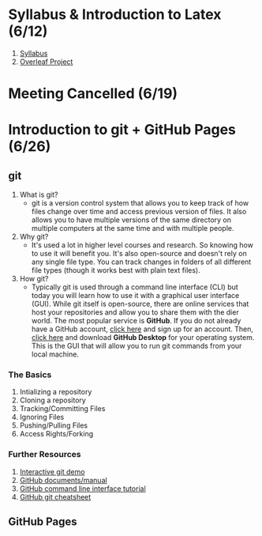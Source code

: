 # Syllabus & Introduction to Latex (6/12)

1. [Syllabus](files/syllabus.pdf)
2. [Overleaf Project](https://www.overleaf.com/read/qqqmjkskpkqq#810b0b)

# Meeting Cancelled (6/19)

# Introduction to git + GitHub Pages (6/26)

## git

1. What is git?
   - git is a version control system that allows you to keep track of how files change over time and access previous version of files. It also allows you to have multiple versions of the same directory on multiple computers at the same time and with multiple people.
2. Why git?
   - It's used a lot in higher level courses and research. So knowing how to use it will benefit you. It's also open-source and doesn't rely on any single file type. You can track changes in folders of all different file types (though it works best with plain text files).
3. How git?
   - Typically git is used through a command line interface (CLI) but today you will learn how to use it with a graphical user interface (GUI). While git itself is open-source, there are online services that host your repositories and allow you to share them with the dier world. The most popular service is **GitHub**. If you do not already have a GitHub account, [click here](https://www.github.com) and sign up for an account. Then, [click here](https://desktop.github.com) and download **GitHub Desktop** for your operating system. This is the GUI that will allow you to run git commands from your local machine.
  
### The Basics

1. Intializing a repository
2. Cloning a repository
3. Tracking/Committing Files
4. Ignoring Files
5. Pushing/Pulling Files
6. Access Rights/Forking

### Further Resources

1. [Interactive git demo](https://git-scm.com/doc)
2. [GitHub documents/manual](https://docs.github.com/en/get-started)
3. [GitHub command line interface tutorial](https://docs.github.com/en/github-cli/github-cli/quickstart)
4. [GitHub git cheatsheet](https://education.github.com/git-cheat-sheet-education.pdf)


## GitHub Pages
